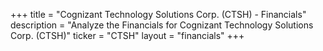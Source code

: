 +++
title = "Cognizant Technology Solutions Corp. (CTSH) - Financials"
description = "Analyze the Financials for Cognizant Technology Solutions Corp. (CTSH)"
ticker = "CTSH"
layout = "financials"
+++

